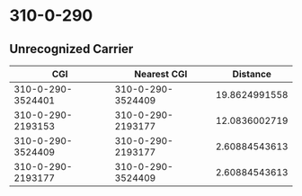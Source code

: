 # 310-0-290
## Unrecognized Carrier


| CGI | Nearest CGI | Distance |
|-----|-------------|----------|
| 310-0-290-3524401 | 310-0-290-3524409 | 19.8624991558 |
| 310-0-290-2193153 | 310-0-290-2193177 | 12.0836002719 |
| 310-0-290-3524409 | 310-0-290-2193177 | 2.60884543613 |
| 310-0-290-2193177 | 310-0-290-3524409 | 2.60884543613 |
